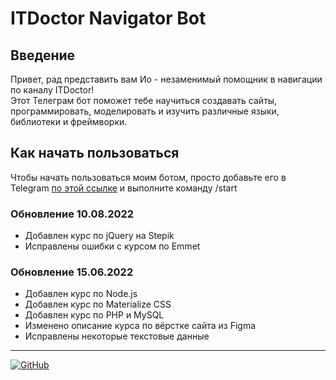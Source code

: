 # ITDoctor Navigator Bot

## Введение
Привет, рад представить вам Ио - незаменимый помощник в навигации по каналу ITDoctor!  
Этот Телеграм бот поможет тебе научиться создавать сайты, программировать, моделировать и изучить различные языки, библиотеки и фреймворки.

## Как начать пользоваться
Чтобы начать пользоваться моим ботом, просто добавьте его в Telegram [по этой ссылке](https://t.me/itdoctorNavigatorBot?start) и выполните команду /start 

### Обновление 10.08.2022
- Добавлен курс по jQuery на Stepik
- Исправлены ошибки с курсом по Emmet

### Обновление 15.06.2022
- Добавлен курс по Node.js
- Добавлен курс по Materialize CSS
- Добавлен курс по PHP и MySQL
- Изменено описание курса по вёрстке сайта из Figma
- Исправлены некоторые текстовые данные

---

[![GitHub](https://img.shields.io/badge/-Мой_GitHub-333?style=for-the-badge&logo=GitHub&logoColor=fff)](https://github.com/morphIsmail)